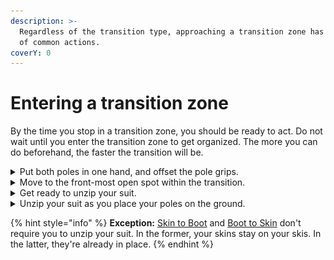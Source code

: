 ```yaml
---
description: >-
  Regardless of the transition type, approaching a transition zone has a handful
  of common actions.
coverY: 0
---
```


# Entering a transition zone

By the time you stop in a transition zone, you should be ready to act. Do not wait until you enter the transition zone to get organized. The more you can do beforehand, the faster the transition will be.

<details>

<summary>Put both poles in one hand, and offset the pole grips.</summary>

1. Extend your arms ahead of you so the poles are vertical;
2. With one hand, grab both poles below the opposite grip.
3. Remove the opposite hand from its wrist loop, and grab both poles below the first hand.
4. Remove the first hand from its wrist loop.

Offsetting the pole grips will make for less fussing around when you try to get your hands back in your wrist loops when exiting the transition.

</details>

<details>

<summary>Move to the front-most open spot within the transition.</summary>

Transition zones can be busy. Get as close to the exit of the transition as possible. Do not be Canadian about this and worry about offending someone. (It's a race, not a campfire sing-along.)

Being near the front of the transition zone reduces the chance of any interference when you're ready to leave. And it makes it less likely that your poles will get kicked by an incoming racer as they pass by.

</details>

<details>

<summary>Get ready to unzip your suit.</summary>

![](../.gitbook/assets/skin-to-ski-01-get-ready.png)

With your first hand, grab the zipper on your suit, and bite the collar. You need to bite your collar to resist the zipper movement.

At this point, your poles are still in your second hand.

</details>

<details>

<summary>Unzip your suit as you place your poles on the ground.</summary>

![](../.gitbook/assets/skin-to-ski-03-unzip-your-suit.png)

As you bend over, unzip your suit and place your poles on the ground parallel to your skis.\
\
(Some racers prefer to place their poles between their legs to minimize the chance of them getting kicked. This may be an issue in Europe, but North American races are so sparsely attended, I've never found it necessary.)

</details>

{% hint style="info" %}
**Exception:** [Skin to Boot](skin-to-boot.md) and [Boot to Skin](boot-to-skin.md) don't require you to unzip your suit. In the former, your skins stay on your skis. In the latter, they're already in place.
{% endhint %}

